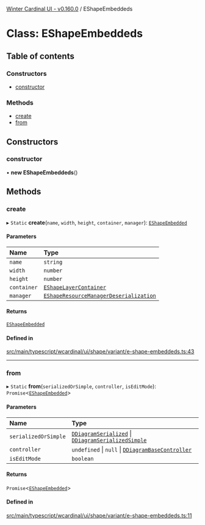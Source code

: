 [Winter Cardinal UI - v0.160.0](../index.md) / EShapeEmbeddeds

# Class: EShapeEmbeddeds

## Table of contents

### Constructors

- [constructor](EShapeEmbeddeds.md#constructor)

### Methods

- [create](EShapeEmbeddeds.md#create)
- [from](EShapeEmbeddeds.md#from)

## Constructors

### constructor

• **new EShapeEmbeddeds**()

## Methods

### create

▸ `Static` **create**(`name`, `width`, `height`, `container`, `manager`): [`EShapeEmbedded`](EShapeEmbedded.md)

#### Parameters

| Name | Type |
| :------ | :------ |
| `name` | `string` |
| `width` | `number` |
| `height` | `number` |
| `container` | [`EShapeLayerContainer`](../interfaces/EShapeLayerContainer.md) |
| `manager` | [`EShapeResourceManagerDeserialization`](EShapeResourceManagerDeserialization.md) |

#### Returns

[`EShapeEmbedded`](EShapeEmbedded.md)

#### Defined in

[src/main/typescript/wcardinal/ui/shape/variant/e-shape-embeddeds.ts:43](https://github.com/winter-cardinal/winter-cardinal-ui/blob/v0.160.0/src/main/typescript/wcardinal/ui/shape/variant/e-shape-embeddeds.ts#L43)

___

### from

▸ `Static` **from**(`serializedOrSimple`, `controller`, `isEditMode`): `Promise`<[`EShapeEmbedded`](EShapeEmbedded.md)\>

#### Parameters

| Name | Type |
| :------ | :------ |
| `serializedOrSimple` | [`DDiagramSerialized`](../interfaces/DDiagramSerialized.md) \| [`DDiagramSerializedSimple`](../interfaces/DDiagramSerializedSimple.md) |
| `controller` | `undefined` \| ``null`` \| [`DDiagramBaseController`](../interfaces/DDiagramBaseController.md) |
| `isEditMode` | `boolean` |

#### Returns

`Promise`<[`EShapeEmbedded`](EShapeEmbedded.md)\>

#### Defined in

[src/main/typescript/wcardinal/ui/shape/variant/e-shape-embeddeds.ts:11](https://github.com/winter-cardinal/winter-cardinal-ui/blob/v0.160.0/src/main/typescript/wcardinal/ui/shape/variant/e-shape-embeddeds.ts#L11)

